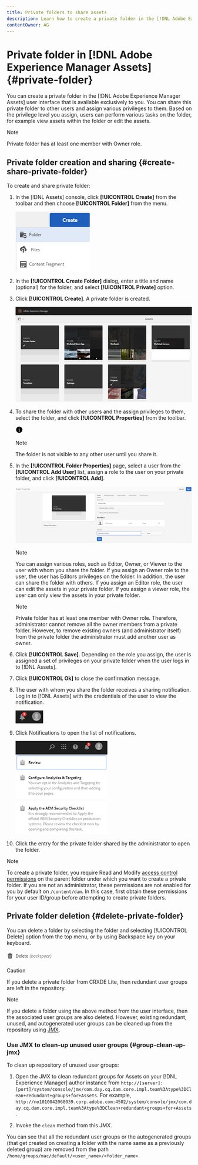 ```yaml
---
title: Private folders to share assets
description: Learn how to create a private folder in the [!DNL Adobe Experience Manager Assets] and share it with other users and the assign various privileges to them.
contentOwner: AG
---
```


# Private folder in [!DNL Adobe Experience Manager Assets] {#private-folder}

You can create a private folder in the [!DNL Adobe Experience Manager Assets] user interface that is available exclusively to you. You can share this private folder to other users and assign various privileges to them. Based on the privilege level you assign, users can perform various tasks on the folder, for example view assets within the folder or edit the assets.

>[!NOTE]
>
>Private folder has at least one member with Owner role.

## Private folder creation and sharing {#create-share-private-folder}

To create and share private folder:

1. In the [!DNL Assets] console, click **[!UICONTROL Create]** from the toolbar and then choose **[!UICONTROL Folder]** from the menu.

   ![Create assets folder](assets/Create-folder.png)

1. In the **[!UICONTROL Create Folder]** dialog, enter a title and name (optional) for the folder, and select **[!UICONTROL Private]** option.

1. Click **[!UICONTROL Create]**. A private folder is created.

   ![chlimage_1-413](assets/chlimage_1-413.png)

1. To share the folder with other users and the assign privileges to them, select the folder, and click **[!UICONTROL Properties]** from the toolbar.

   ![info option](assets/do-not-localize/info-circle-icon.png)

   >[!NOTE]
   >
   >The folder is not visible to any other user until you share it.

1. In the **[!UICONTROL Folder Properties]** page, select a user from the **[!UICONTROL Add User]** list, assign a role to the user on your private folder, and click **[!UICONTROL Add]**.

   ![chlimage_1-415](assets/chlimage_1-415.png)

   >[!NOTE]
   >
   >You can assign various roles, such as Editor, Owner, or Viewer to the user with whom you share the folder. If you assign an Owner role to the user, the user has Editors privileges on the folder. In addition, the user can share the folder with others. If you assign an Editor role, the user can edit the assets in your private folder. If you assign a viewer role, the user can only view the assets in your private folder.

   >[!NOTE]
   >
   >Private folder has at least one member with Owner role. Therefore, administrator cannot remove all the owner members from a private folder. However, to remove existing owners (and administrator itself) from the private folder the administrator must add another user as owner.

1. Click **[!UICONTROL Save]**. Depending on the role you assign, the user is assigned a set of privileges on your private folder when the user logs in to [!DNL Assets].
1. Click **[!UICONTROL Ok]** to close the confirmation message.
1. The user with whom you share the folder receives a sharing notification. Log in to [!DNL Assets] with the credentials of the user to view the notification.

   ![chlimage_1-416](assets/chlimage_1-416.png)

1. Click Notifications to open the list of notifications.

   ![List of notifications](assets/Assets-Notification.png)

1. Click the entry for the private folder shared by the administrator to open the folder.

>[!NOTE]
>
>To create a private folder, you require Read and Modify [access control permissions](/help/sites-administering/security.md#permissions-in-aem) on the parent folder under which you want to create a private folder. If you are not an administrator, these permissions are not enabled for you by default on `/content/dam`. In this case, first obtain these permissions for your user ID/group before attempting to create private folders.

## Private folder deletion {#delete-private-folder}

You can delete a folder by selecting the folder and selecting [!UICONTROL Delete] option from the top menu, or by using Backspace key on your keyboard.

![delete option in top menu](assets/delete-option.png)

>[!CAUTION]
>
>If you delete a private folder from CRXDE Lite, then redundant user groups are left in the repository.

>[!NOTE]
>
>If you delete a folder using the above method from the user interface, then the associated user groups are also deleted.
However, existing redundant, unused, and autogenerated user groups can be cleaned up from the repository using [JMX](#group-clean-up-jmx).

### Use JMX to clean-up unused user groups {#group-clean-up-jmx}

To clean up repository of unused user groups:

1. Open the JMX to clean redundant groups for Assets on your [!DNL Experience Manager] author instance from `http://[server]:[port]/system/console/jmx/com.day.cq.dam.core.impl.team%3Atype%3DClean+redundant+groups+for+Assets`.
For example, `http://no1010042068039.corp.adobe.com:4502/system/console/jmx/com.day.cq.dam.core.impl.team%3Atype%3DClean+redundant+groups+for+Assets`.

1. Invoke the `clean` method from this JMX.

You can see that all the redundant user groups or the autogenerated groups (that get created on creating a folder with the name same as a previously deleted group) are removed from the path `/home/groups/mac/default/<user_name>/<folder_name>`.
